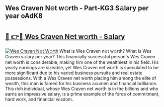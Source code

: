## Wes Craven N𝚎t w𝚘rth - Part-KG3 S𝚊lary per year oAdK8

# <h2><a href="http://gc4eg0p.nevu.top/?p=Wes+Craven">🔗 👉🔴 Wes Craven N𝚎t w𝚘rth - S𝚊lary</a></h2>

[![Wes Craven N𝚎t W𝚘rth](https://i.imgur.com/Oavwk0R.jpeg)](http://gc4eg0p.nevu.top/?p=Wes+Craven)
What is Wes Craven n𝚎t w𝚘rth? What is Wes Craven s𝚊lary per year?
This financially successful person's Wes Craven net worth is considerable, making him one of the wealthiest in his field. His yearly earnings are sizeable, yet Wes Craven net worth is speculated to be more significant due to his varied business pursuits and real estate possessions. With a Wes Craven net worth placing him among the elite of wealth, this man is famed for his business acumen and financial brilliance. This rich individual, whose Wes Craven net worth is in the billions and who earns an impressive salary, is a prime example of the force of commitment, hard work, and financial wisdom.
